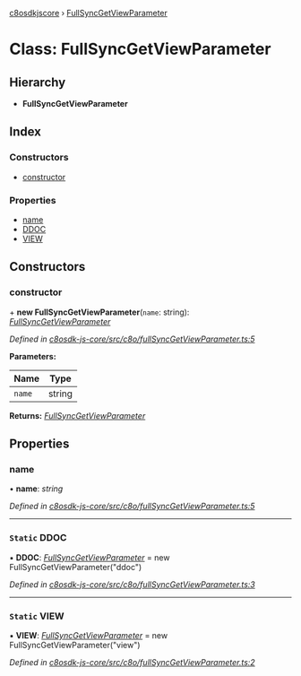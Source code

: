 [c8osdkjscore](../README.md) › [FullSyncGetViewParameter](fullsyncgetviewparameter.md)

# Class: FullSyncGetViewParameter

## Hierarchy

* **FullSyncGetViewParameter**

## Index

### Constructors

* [constructor](fullsyncgetviewparameter.md#constructor)

### Properties

* [name](fullsyncgetviewparameter.md#name)
* [DDOC](fullsyncgetviewparameter.md#static-ddoc)
* [VIEW](fullsyncgetviewparameter.md#static-view)

## Constructors

###  constructor

\+ **new FullSyncGetViewParameter**(`name`: string): *[FullSyncGetViewParameter](fullsyncgetviewparameter.md)*

*Defined in [c8osdk-js-core/src/c8o/fullSyncGetViewParameter.ts:5](https://github.com/convertigo/c8osdk-angular/blob/80fcaa8/src/c8o/fullSyncGetViewParameter.ts#L5)*

**Parameters:**

Name | Type |
------ | ------ |
`name` | string |

**Returns:** *[FullSyncGetViewParameter](fullsyncgetviewparameter.md)*

## Properties

###  name

• **name**: *string*

*Defined in [c8osdk-js-core/src/c8o/fullSyncGetViewParameter.ts:5](https://github.com/convertigo/c8osdk-angular/blob/80fcaa8/src/c8o/fullSyncGetViewParameter.ts#L5)*

___

### `Static` DDOC

▪ **DDOC**: *[FullSyncGetViewParameter](fullsyncgetviewparameter.md)* =  new FullSyncGetViewParameter("ddoc")

*Defined in [c8osdk-js-core/src/c8o/fullSyncGetViewParameter.ts:3](https://github.com/convertigo/c8osdk-angular/blob/80fcaa8/src/c8o/fullSyncGetViewParameter.ts#L3)*

___

### `Static` VIEW

▪ **VIEW**: *[FullSyncGetViewParameter](fullsyncgetviewparameter.md)* =  new FullSyncGetViewParameter("view")

*Defined in [c8osdk-js-core/src/c8o/fullSyncGetViewParameter.ts:2](https://github.com/convertigo/c8osdk-angular/blob/80fcaa8/src/c8o/fullSyncGetViewParameter.ts#L2)*
